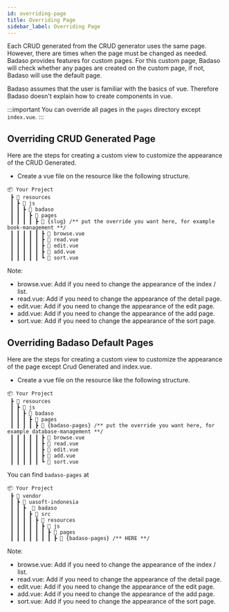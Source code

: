 ```yaml
---
id: overriding-page
title: Overriding Page
sidebar_label: Overriding Page
---
```


Each CRUD generated from the CRUD generator uses the same page. However, there are times when the page must be changed as needed. Badaso provides features for custom pages. For this custom page, Badaso will check whether any pages are created on the custom page, if not, Badaso will use the default page.

Badaso assumes that the user is familiar with the basics of vue. Therefore Badaso doesn't explain how to create components in vue.

:::important
You can override all pages in the `pages` directory except `index.vue`.
:::

## Overriding CRUD Generated Page

Here are the steps for creating a custom view to customize the appearance of the CRUD Generated.

- Create a vue file on the resource like the following structure.
```
📦 Your Project
 ┣ 📂 resources
 ┃ ┣ 📂 js
 ┃ ┃ ┣ 📂 badaso
 ┃ ┃ ┃ ┣ 📂 pages
 ┃ ┃ ┃ ┃ ┣ 📂 {slug} /** put the override you want here, for example book-management **/
 ┃ ┃ ┃ ┃ ┃ ┣ 📜 browse.vue
 ┃ ┃ ┃ ┃ ┃ ┣ 📜 read.vue
 ┃ ┃ ┃ ┃ ┃ ┣ 📜 edit.vue
 ┃ ┃ ┃ ┃ ┃ ┣ 📜 add.vue
 ┃ ┃ ┃ ┃ ┃ ┗ 📜 sort.vue
```

Note:
* browse.vue: Add if you need to change the appearance of the index / list.
* read.vue: Add if you need to change the appearance of the detail page.
* edit.vue: Add if you need to change the appearance of the edit page.
* add.vue: Add if you need to change the appearance of the add page.
* sort.vue: Add if you need to change the appearance of the sort page.

## Overriding Badaso Default Pages

Here are the steps for creating a custom view to customize the appearance of the page except Crud Generated and index.vue.

- Create a vue file on the resource like the following structure.
```
📦 Your Project
 ┣ 📂 resources
 ┃ ┣ 📂 js
 ┃ ┃ ┣ 📂 badaso
 ┃ ┃ ┃ ┣ 📂 pages
 ┃ ┃ ┃ ┃ ┣ 📂 {badaso-pages} /** put the override you want here, for example database-management **/
 ┃ ┃ ┃ ┃ ┃ ┣ 📜 browse.vue
 ┃ ┃ ┃ ┃ ┃ ┣ 📜 read.vue
 ┃ ┃ ┃ ┃ ┃ ┣ 📜 edit.vue
 ┃ ┃ ┃ ┃ ┃ ┣ 📜 add.vue
 ┃ ┃ ┃ ┃ ┃ ┗ 📜 sort.vue
```

You can find `badaso-pages` at

```
📦 Your Project
 ┣ 📂 vendor
 ┃ ┣ 📂 uasoft-indonesia
 ┃ ┃ ┣  📂 badaso
 ┃ ┃ ┃ ┣ 📂 src
 ┃ ┃ ┃ ┃ ┣ 📂 resources
 ┃ ┃ ┃ ┃ ┃ ┣ 📂 js
 ┃ ┃ ┃ ┃ ┃ ┃ ┣ 📂 pages
 ┃ ┃ ┃ ┃ ┃ ┃ ┃ ┣ 📂 {badaso-pages} /** HERE **/
```

Note:
* browse.vue: Add if you need to change the appearance of the index / list.
* read.vue: Add if you need to change the appearance of the detail page.
* edit.vue: Add if you need to change the appearance of the edit page.
* add.vue: Add if you need to change the appearance of the add page.
* sort.vue: Add if you need to change the appearance of the sort page.